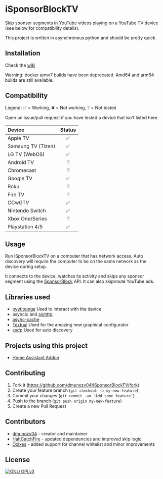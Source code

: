 # iSponsorBlockTV
Skip sponsor segments in YouTube videos playing on a YouTube TV device (see below for compatibility details).

This project is written in asynchronous python and should be pretty quick.

## Installation
Check the [wiki](https://github.com/dmunozv04/iSponsorBlockTV/wiki/Installation)

Warning: docker armv7 builds have been deprecated. Amd64 and arm64 builds are still available.

## Compatibility
Legend: ✅ = Working, ❌ = Not working, ❔ = Not tested

Open an issue/pull request if you have tested a device that isn't listed here.

| Device             | Status |
|:-------------------|:------:|
| Apple TV           |   ✅    |
| Samsung TV (Tizen) |   ✅    |
| LG TV (WebOS)      |   ✅    |
| Android TV         |   ❔    |
| Chromecast         |   ❔    |
| Google TV          |   ✅    |
| Roku               |   ❔    |
| Fire TV            |   ❔    |
| CCwGTV             |   ✅    |
| Nintendo Switch    |   ✅    |
| Xbox One/Series    |   ❔    |
| Playstation 4/5    |   ✅    |

## Usage
Run iSponsorBlockTV on a computer that has network access.
Auto discovery will require the computer to be on the same network as the device during setup.

It connects to the device, watches its activity and skips any sponsor segment using the [SponsorBlock](https://sponsor.ajay.app/) API.
It can also skip/mute YouTube ads.

## Libraries used
- [pyytlounge](https://github.com/FabioGNR/pyytlounge) Used to interact with the device
- asyncio and [aiohttp](https://github.com/aio-libs/aiohttp)
- [async-cache](https://github.com/iamsinghrajat/async-cache)
- [Textual](https://github.com/textualize/textual/) Used for the amazing new graphical configurator
- [ssdp](https://github.com/codingjoe/ssdp) Used for auto discovery

## Projects using this project
- [Home Assistant Addon](https://github.com/bertybuttface/addons/tree/main/isponsorblocktv)

## Contributing
1. Fork it (<https://github.com/dmunozv04/iSponsorBlockTV/fork>)
2. Create your feature branch (`git checkout -b my-new-feature`)
3. Commit your changes (`git commit -am 'Add some feature'`)
4. Push to the branch (`git push origin my-new-feature`)
5. Create a new Pull Request

## Contributors
- [dmunozv04](https://github.com/dmunozv04) - creator and maintainer
- [HaltCatchFire](https://github.com/HaltCatchFire) - updated dependencies and improved skip logic
- [Oxixes](https://github.com/oxixes) - added support for channel whitelist and minor improvements
## License
[![GNU GPLv3](https://www.gnu.org/graphics/gplv3-127x51.png)](https://www.gnu.org/licenses/gpl-3.0.en.html)
